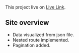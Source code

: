 
This project live on [Live Link](https://skill-assesment.netlify.app/).

## Site overview

* Data visualized from json file.
* Nested route implemented.
* Pagination added.
